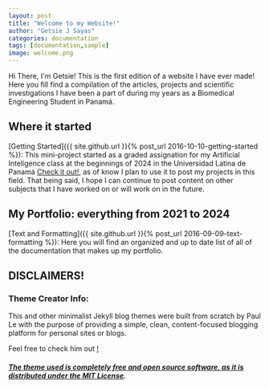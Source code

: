 ```yaml
---
layout: post
title: "Welcome to my Website!"
author: "Getsie J Sayas"
categories: documentation
tags: [documentation,sample]
image: welcome.png
---
```


Hi There, I'm Getsie! 
This is the first edition of a website I have ever made! Here you fill find a compilation of the articles, projects and scientific investigations I have been a part of during my years as a Biomedical Engineering Student in Panamá. 

## Where it started

[Getting Started]({{ site.github.url }}{% post_url 2016-10-10-getting-started %}): This mini-project started as a graded assignation for my Artificial Inteligence class at the beginnings of 2024 in the Universidad Latina de Panamá [Check it out!](https://www.ulatina.edu.pa/), as of know I plan to use it to post my projects in this field. That being said, I hope I can continue to post content on other subjects that I have worked on or will work on in the future. 


## My Portfolio: everything from 2021 to 2024

[Text and Formatting]({{ site.github.url }}{% post_url 2016-09-09-text-formatting %}): Here you will find an organized and up to date list of all of the documentation that makes up my portfolio.



## DISCLAIMERS!

### Theme Creator Info: 
This and other minimalist Jekyll blog themes were built from scratch by Paul Le with the purpose of providing a simple, clean, content-focused blogging platform for personal sites or blogs. 

Feel free to check him out <a href="https://github.com/LeNPaul/">!

##### The theme used is completely free and open source software, as it is distributed under the [MIT License](http://choosealicense.com/licenses/mit/).
